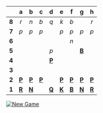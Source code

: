 |     |  a  |  b  |  c  |  d  |  e  |  f  |  g  |  h  |
|:---:|:---:|:---:|:---:|:---:|:---:|:---:|:---:|:---:|
|  **8**  |  _r_  |  _n_  |  _b_  |  _q_  |  _k_  |  _b_  |     |  _r_  |
|  **7**  |  _p_  |  _p_  |  _p_  |     |  _p_  |  _p_  |  _p_  |  _p_  |
|  **6**  |     |     |     |     |     |  _n_  |     |     |
|  **5**  |     |     |     |  _p_  |     |     |  [**B**](https://readmechess.azurewebsites.net/select?square=g5)  |     |
|  **4**  |     |     |     |  [**P**](https://github.com/grim-kalman)  |     |     |     |     |
|  **3**  |     |     |     |     |     |     |     |     |
|  **2**  |  [**P**](https://readmechess.azurewebsites.net/select?square=a2)  |  [**P**](https://readmechess.azurewebsites.net/select?square=b2)  |  [**P**](https://readmechess.azurewebsites.net/select?square=c2)  |     |  [**P**](https://readmechess.azurewebsites.net/select?square=e2)  |  [**P**](https://readmechess.azurewebsites.net/select?square=f2)  |  [**P**](https://readmechess.azurewebsites.net/select?square=g2)  |  [**P**](https://readmechess.azurewebsites.net/select?square=h2)  |
|  **1**  |  [**R**](https://github.com/grim-kalman)  |  [**N**](https://readmechess.azurewebsites.net/select?square=b1)  |     |  [**Q**](https://readmechess.azurewebsites.net/select?square=d1)  |  [**K**](https://readmechess.azurewebsites.net/select?square=e1)  |  [**B**](https://github.com/grim-kalman)  |  [**N**](https://readmechess.azurewebsites.net/select?square=g1)  |  [**R**](https://github.com/grim-kalman)  |

[![New Game](https://img.shields.io/badge/new_game-4CAF50)](https://readmechess.azurewebsites.net/new)